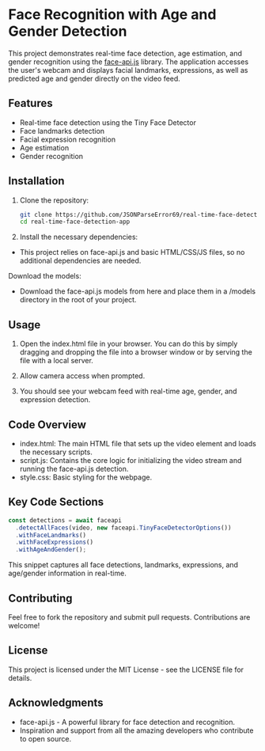 # Face Recognition with Age and Gender Detection

This project demonstrates real-time face detection, age estimation, and gender recognition using the [face-api.js](https://github.com/justadudewhohacks/face-api.js) library. The application accesses the user's webcam and displays facial landmarks, expressions, as well as predicted age and gender directly on the video feed.

## Features

- Real-time face detection using the Tiny Face Detector
- Face landmarks detection
- Facial expression recognition
- Age estimation
- Gender recognition

## Installation

1. Clone the repository:

   ```bash
   git clone https://github.com/JSONParseError69/real-time-face-detection-app
   cd real-time-face-detection-app
   ```

2. Install the necessary dependencies:

- This project relies on face-api.js and basic HTML/CSS/JS files, so no additional dependencies are needed.

Download the models:

- Download the face-api.js models from here and place them in a /models directory in the root of your project.

## Usage

1. Open the index.html file in your browser. You can do this by simply dragging and dropping the file into a browser window or by serving the file with a local server.

2. Allow camera access when prompted.

3. You should see your webcam feed with real-time age, gender, and expression detection.

## Code Overview

- index.html: The main HTML file that sets up the video element and loads the necessary scripts.
- script.js: Contains the core logic for initializing the video stream and running the face-api.js detection.
- style.css: Basic styling for the webpage.

## Key Code Sections

```javascript
const detections = await faceapi
  .detectAllFaces(video, new faceapi.TinyFaceDetectorOptions())
  .withFaceLandmarks()
  .withFaceExpressions()
  .withAgeAndGender();
```

This snippet captures all face detections, landmarks, expressions, and age/gender information in real-time.

## Contributing

Feel free to fork the repository and submit pull requests. Contributions are welcome!

## License

This project is licensed under the MIT License - see the LICENSE file for details.

## Acknowledgments

- face-api.js - A powerful library for face detection and recognition.
- Inspiration and support from all the amazing developers who contribute to open source.
